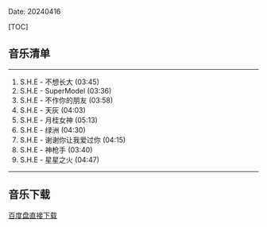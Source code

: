 Date: 20240416


[TOC]


## 音乐清单


------------------------------------------------------------------------

1.  S.H.E - 不想长大 (03:45)
2.  S.H.E - SuperModel (03:36)
3.  S.H.E - 不作你的朋友 (03:58)
4.  S.H.E - 天灰 (04:03)
5.  S.H.E - 月桂女神 (05:13)
6.  S.H.E - 绿洲 (04:30)
7.  S.H.E - 谢谢你让我爱过你 (04:15)
8.  S.H.E - 神枪手 (03:40)
9.  S.H.E - 星星之火 (04:47)

------------------------------------------------------------------------


## 音乐下载

<a class="btn btn-primary" target="_blank"
    href="https://pan.baidu.com/s/12MPRyxScwzGFBei1bDVXsg?pwd=gora"><span
        class="glyphicon glyphicon-download-alt" aria-hidden="true"></span>
    百度盘直接下载
</a>

